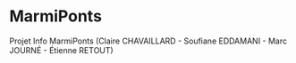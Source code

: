 # MarmiPonts
Projet Info MarmiPonts (Claire CHAVAILLARD - Soufiane EDDAMANI - Marc JOURNÉ - Étienne RETOUT)
